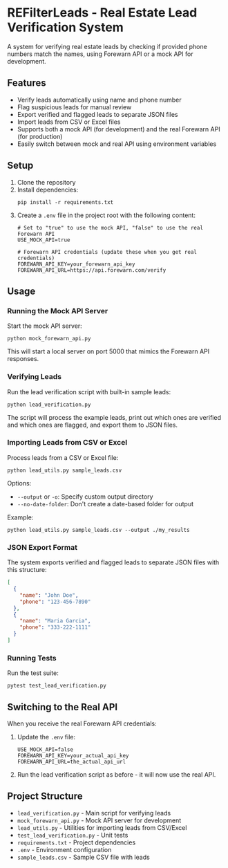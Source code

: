 # REFilterLeads - Real Estate Lead Verification System

A system for verifying real estate leads by checking if provided phone numbers match the names, using Forewarn API or a mock API for development.

## Features

- Verify leads automatically using name and phone number
- Flag suspicious leads for manual review
- Export verified and flagged leads to separate JSON files
- Import leads from CSV or Excel files
- Supports both a mock API (for development) and the real Forewarn API (for production)
- Easily switch between mock and real API using environment variables

## Setup

1. Clone the repository
2. Install dependencies:
   ```
   pip install -r requirements.txt
   ```
3. Create a `.env` file in the project root with the following content:
   ```
   # Set to "true" to use the mock API, "false" to use the real Forewarn API
   USE_MOCK_API=true

   # Forewarn API credentials (update these when you get real credentials)
   FOREWARN_API_KEY=your_forewarn_api_key
   FOREWARN_API_URL=https://api.forewarn.com/verify
   ```

## Usage

### Running the Mock API Server

Start the mock API server:

```
python mock_forewarn_api.py
```

This will start a local server on port 5000 that mimics the Forewarn API responses.

### Verifying Leads

Run the lead verification script with built-in sample leads:

```
python lead_verification.py
```

The script will process the example leads, print out which ones are verified and which ones are flagged, and export them to JSON files.

### Importing Leads from CSV or Excel

Process leads from a CSV or Excel file:

```
python lead_utils.py sample_leads.csv
```

Options:
- `--output` or `-o`: Specify custom output directory
- `--no-date-folder`: Don't create a date-based folder for output

Example:
```
python lead_utils.py sample_leads.csv --output ./my_results
```

### JSON Export Format

The system exports verified and flagged leads to separate JSON files with this structure:

```json
[
  {
    "name": "John Doe",
    "phone": "123-456-7890"
  },
  {
    "name": "Maria Garcia",
    "phone": "333-222-1111"
  }
]
```

### Running Tests

Run the test suite:

```
pytest test_lead_verification.py
```

## Switching to the Real API

When you receive the real Forewarn API credentials:

1. Update the `.env` file:
   ```
   USE_MOCK_API=false
   FOREWARN_API_KEY=your_actual_api_key
   FOREWARN_API_URL=the_actual_api_url
   ```

2. Run the lead verification script as before - it will now use the real API.

## Project Structure

- `lead_verification.py` - Main script for verifying leads
- `mock_forewarn_api.py` - Mock API server for development
- `lead_utils.py` - Utilities for importing leads from CSV/Excel
- `test_lead_verification.py` - Unit tests
- `requirements.txt` - Project dependencies
- `.env` - Environment configuration
- `sample_leads.csv` - Sample CSV file with leads 